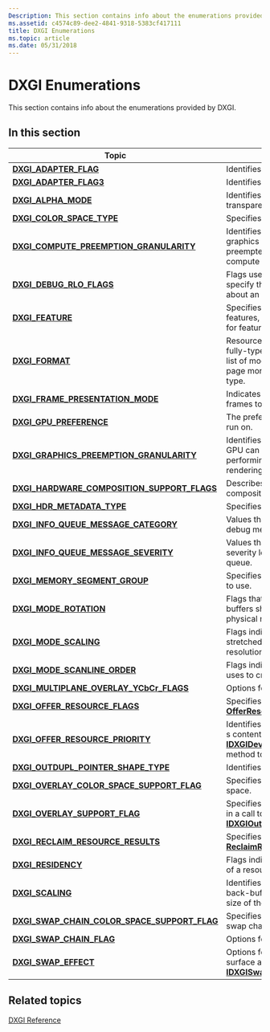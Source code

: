 ```yaml
---
Description: This section contains info about the enumerations provided by DXGI.
ms.assetid: c4574c89-dee2-4841-9318-5383cf417111
title: DXGI Enumerations
ms.topic: article
ms.date: 05/31/2018
---
```


# DXGI Enumerations

This section contains info about the enumerations provided by DXGI.

## In this section



| Topic                                                                                                         | Description                                                                                                                                                                       |
|---------------------------------------------------------------------------------------------------------------|-----------------------------------------------------------------------------------------------------------------------------------------------------------------------------------|
| [**DXGI\_ADAPTER\_FLAG**](/windows/desktop/api/dxgi/ne-dxgi-dxgi_adapter_flag)<br/>                                          | Identifies the type of DXGI adapter.<br/>                                                                                                                                   |
| [**DXGI\_ADAPTER\_FLAG3**](/windows/desktop/api/dxgi1_6/ne-dxgi1_6-dxgi_adapter_flag3)<br/>                                        | Identifies the type of DXGI adapter.<br/>                                                                                                                                   |
| [**DXGI\_ALPHA\_MODE**](/windows/desktop/api/DXGI1_2/ne-dxgi1_2-dxgi_alpha_mode)<br/>                                                       | Identifies the alpha value, transparency behavior, of a surface.<br/>                                                                                                       |
| [**DXGI\_COLOR\_SPACE\_TYPE**](/windows/desktop/api/dxgicommon/ne-dxgicommon-dxgi_color_space_type)<br/>                                          | Specifies color space types.<br/>                                                                                                                                           |
| [**DXGI\_COMPUTE\_PREEMPTION\_GRANULARITY**](/windows/desktop/api/DXGI1_2/ne-dxgi1_2-dxgi_compute_preemption_granularity)<br/>              | Identifies the granularity at which the graphics processing unit (GPU) can be preempted from performing its current compute task.<br/>                                      |
| [**DXGI\_DEBUG\_RLO\_FLAGS**](/windows/desktop/api/DXGIDebug/ne-dxgidebug-dxgi_debug_rlo_flags)<br/>                                            | Flags used with [**ReportLiveObjects**](/windows/desktop/api/DXGIDebug/nf-dxgidebug-idxgidebug-reportliveobjects) to specify the amount of info to report about an object's lifetime. <br/>                         |
| [**DXGI\_FEATURE**](/windows/desktop/api/DXGI1_5/ne-dxgi1_5-dxgi_feature)<br/>                                                              | Specifies a range of hardware features, to be used when checking for feature support.<br/>                                                                                  |
| [**DXGI\_FORMAT**](/windows/desktop/api/dxgiformat/ne-dxgiformat-dxgi_format)<br/>                                                       | Resource data formats, including fully-typed and typeless formats. A list of modifiers at the bottom of the page more fully describes each format type. <br/>               |
| [**DXGI\_FRAME\_PRESENTATION\_MODE**](/windows/desktop/api/dxgi1_3/ne-dxgi1_3-dxgi_frame_presentation_mode)<br/>                            | Indicates options for presenting frames to the swap chain. <br/>                                                                                                            |
| [**DXGI\_GPU\_PREFERENCE**](/windows/desktop/api/dxgi1_6/ne-dxgi1_6-dxgi_gpu_preference)<br/>                                               | The preference of GPU for the app to run on.<br/>                                                                                                                           |
| [**DXGI\_GRAPHICS\_PREEMPTION\_GRANULARITY**](/windows/desktop/api/DXGI1_2/ne-dxgi1_2-dxgi_graphics_preemption_granularity)<br/>            | Identifies the granularity at which the GPU can be preempted from performing its current graphics rendering task.<br/>                                                      |
| [**DXGI\_HARDWARE\_COMPOSITION\_SUPPORT\_FLAGS**](/windows/desktop/api/dxgi1_6/ne-dxgi1_6-dxgi_hardware_composition_support_flags)<br/>     | Describes which levels of hardware composition are supported.<br/>                                                                                                          |
| [**DXGI\_HDR\_METADATA\_TYPE**](/windows/desktop/api/dxgi1_5/ne-dxgi1_5-dxgi_hdr_metadata_type)<br/>                                        | Specifies the header metadata type.<br/>                                                                                                                                    |
| [**DXGI\_INFO\_QUEUE\_MESSAGE\_CATEGORY**](/windows/desktop/api/DXGIDebug/ne-dxgidebug-dxgi_info_queue_message_category)<br/>                   | Values that specify categories of debug messages.<br/>                                                                                                                      |
| [**DXGI\_INFO\_QUEUE\_MESSAGE\_SEVERITY**](/windows/desktop/api/DXGIDebug/ne-dxgidebug-dxgi_info_queue_message_severity)<br/>                   | Values that specify debug message severity levels for an information queue.<br/>                                                                                            |
| [**DXGI\_MEMORY\_SEGMENT\_GROUP**](/windows/desktop/api/dxgi1_4/ne-dxgi1_4-dxgi_memory_segment_group)<br/>                                  | Specifies the memory segment group to use.<br/>                                                                                                                             |
| [**DXGI\_MODE\_ROTATION**](/previous-versions/windows/desktop/legacy/bb173065(v=vs.85))<br/>                                        | Flags that indicate how the back buffers should be rotated to fit the physical rotation of a monitor.<br/>                                                                  |
| [**DXGI\_MODE\_SCALING**](/previous-versions/windows/desktop/legacy/bb173066(v=vs.85))<br/>                                          | Flags indicating how an image is stretched to fit a given monitor's resolution.<br/>                                                                                        |
| [**DXGI\_MODE\_SCANLINE\_ORDER**](/previous-versions/windows/desktop/legacy/bb173067(v=vs.85))<br/>                           | Flags indicating the method the raster uses to create an image on a surface.<br/>                                                                                           |
| [**DXGI\_MULTIPLANE\_OVERLAY\_YCbCr\_FLAGS**](/windows/desktop/api/dxgi1_3/ne-dxgi1_3-dxgi_multiplane_overlay_ycbcr_flags)<br/>             | Options for swap-chain color space.<br/>                                                                                                                                    |
| [**DXGI\_OFFER\_RESOURCE\_FLAGS**](/windows/desktop/api/dxgi1_5/ne-dxgi1_5-dxgi_offer_resource_flags)<br/>                                  | Specifies flags for the [**OfferResources1**](/windows/desktop/api/dxgi1_5/nf-dxgi1_5-idxgidevice4-offerresources1) method.<br/>                                                                                |
| [**DXGI\_OFFER\_RESOURCE\_PRIORITY**](/windows/desktop/api/dxgi1_2/ne-dxgi1_2-dxgi_offer_resource_priority)<br/>                           | Identifies the importance of a resource s content when you call the [**IDXGIDevice2::OfferResources**](/windows/desktop/api/DXGI1_2/nf-dxgi1_2-idxgidevice2-offerresources) method to offer the resource. <br/> |
| [**DXGI\_OUTDUPL\_POINTER\_SHAPE\_TYPE**](/windows/desktop/api/DXGI1_2/ne-dxgi1_2-dxgi_outdupl_pointer_shape_type)<br/>                     | Identifies the type of pointer shape.<br/>                                                                                                                                  |
| [**DXGI\_OVERLAY\_COLOR\_SPACE\_SUPPORT\_FLAG**](/windows/desktop/api/DXGI1_4/ne-dxgi1_4-dxgi_overlay_color_space_support_flag)<br/>        | Specifies support for overlay color space.<br/>                                                                                                                             |
| [**DXGI\_OVERLAY\_SUPPORT\_FLAG**](/windows/desktop/api/DXGI1_3/ne-dxgi1_3-dxgi_overlay_support_flag)<br/>                                  | Specifies overlay support to check for in a call to [**IDXGIOutput3::CheckOverlaySupport**](/windows/desktop/api/DXGI1_3/nf-dxgi1_3-idxgioutput3-checkoverlaysupport).<br/>                                     |
| [**DXGI\_RECLAIM\_RESOURCE\_RESULTS**](/windows/desktop/api/dxgi1_5/ne-dxgi1_5-dxgi_reclaim_resource_results)<br/>                          | Specifies result flags for the [**ReclaimResources1**](/windows/desktop/api/dxgi1_5/nf-dxgi1_5-idxgidevice4-reclaimresources1) method.<br/>                                                                     |
| [**DXGI\_RESIDENCY**](/windows/desktop/api/dxgi/ne-dxgi-dxgi_residency)<br/>                                                 | Flags indicating the memory location of a resource.<br/>                                                                                                                    |
| [**DXGI\_SCALING**](/windows/desktop/api/DXGI1_2/ne-dxgi1_2-dxgi_scaling)<br/>                                                              | Identifies resize behavior when the back-buffer size does not match the size of the target output.<br/>                                                                     |
| [**DXGI\_SWAP\_CHAIN\_COLOR\_SPACE\_SUPPORT\_FLAG**](/windows/desktop/api/DXGI1_4/ne-dxgi1_4-dxgi_swap_chain_color_space_support_flag)<br/> | Specifies color space support for the swap chain.<br/>                                                                                                                      |
| [**DXGI\_SWAP\_CHAIN\_FLAG**](/windows/desktop/api/dxgi/ne-dxgi-dxgi_swap_chain_flag)<br/>                                   | Options for swap-chain behavior.<br/>                                                                                                                                       |
| [**DXGI\_SWAP\_EFFECT**](/windows/desktop/api/DXGI/ne-dxgi-dxgi_swap_effect)<br/>                                                     | Options for handling pixels in a display surface after calling [**IDXGISwapChain1::Present1**](/windows/desktop/api/DXGI1_2/nf-dxgi1_2-idxgiswapchain1-present1). <br/>                                         |



 

## Related topics

<dl> <dt>

[DXGI Reference](d3d10-graphics-reference-dxgi.md)
</dt> </dl>

 

